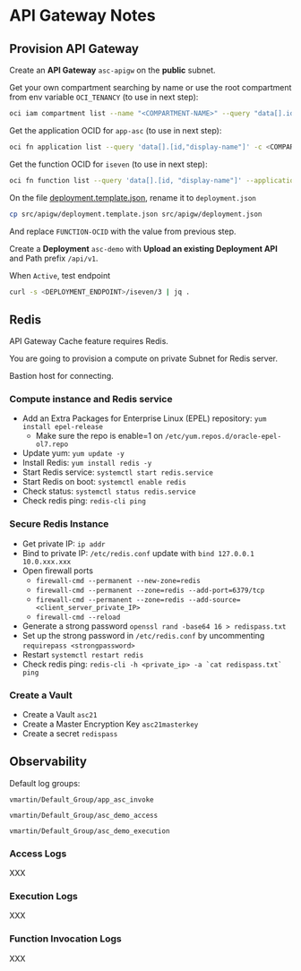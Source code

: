 # API Gateway Notes

## Provision API Gateway

Create an **API Gateway** `asc-apigw` on the **public** subnet.

Get your own compartment searching by name or use the root compartment from env variable `OCI_TENANCY` (to use in next step):
```bash
oci iam compartment list --name "<COMPARTMENT-NAME>" --query "data[].id"
```

Get the application OCID for `app-asc` (to use in next step):
```bash
oci fn application list --query 'data[].[id,"display-name"]' -c <COMPARTMENT-OCID>
```

Get the function OCID for `iseven` (to use in next step):
```bash
oci fn function list --query 'data[].[id, "display-name"]' --application-id <APPLICATION-OCID>
```

On the file [deployment.template.json](deployment.template.json), rename it to `deployment.json`
```bash
cp src/apigw/deployment.template.json src/apigw/deployment.json
```

And replace `FUNCTION-OCID` with the value from previous step.

Create a **Deployment** `asc-demo` with **Upload an existing Deployment API** and Path prefix `/api/v1`.

When `Active`, test endpoint
```bash
curl -s <DEPLOYMENT_ENDPOINT>/iseven/3 | jq .
```

## Redis

API Gateway Cache feature requires Redis.

You are going to provision a compute on private Subnet for Redis server.

Bastion host for connecting.

### Compute instance and Redis service

- Add an Extra Packages for Enterprise Linux (EPEL) repository: `yum install epel-release`
  - Make sure the repo is enable=1 on `/etc/yum.repos.d/oracle-epel-ol7.repo`
- Update yum: `yum update -y`
- Install Redis: `yum install redis -y`
- Start Redis service: `systemctl start redis.service`
- Start Redis on boot: `systemctl enable redis`
- Check status: `systemctl status redis.service`
- Check redis ping: `redis-cli ping`

### Secure Redis Instance

- Get private IP: `ip addr`
- Bind to private IP: `/etc/redis.conf` update with `bind 127.0.0.1 10.0.xxx.xxx`
- Open firewall ports
  - `firewall-cmd --permanent --new-zone=redis` 
  - `firewall-cmd --permanent --zone=redis --add-port=6379/tcp`
  - `firewall-cmd --permanent --zone=redis --add-source=<client_server_private_IP>`
  - `firewall-cmd --reload`
- Generate a strong password `openssl rand -base64 16 > redispass.txt`
- Set up the strong password in `/etc/redis.conf` by uncommenting `requirepass <strongpassword>`
- Restart `systemctl restart redis`
- Check redis ping: ``redis-cli -h <private_ip> -a `cat redispass.txt` ping``

### Create a Vault

- Create a Vault `asc21`
- Create a Master Encryption Key `asc21masterkey`
- Create a secret `redispass`

## Observability

Default log groups:

```
vmartin/Default_Group/app_asc_invoke

vmartin/Default_Group/asc_demo_access

vmartin/Default_Group/asc_demo_execution
```

### Access Logs

XXX

### Execution Logs

XXX

### Function Invocation Logs

XXX